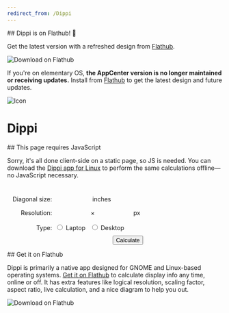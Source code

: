 ```yaml
---
redirect_from: /Dippi
---
```


<aside class="alert success" markdown="1">
## Dippi is on Flathub! 🎉️

Get the latest version with a refreshed design from [Flathub].

[![Download on Flathub](https://flathub.org/assets/badges/flathub-badge-en.svg)][Flathub]

If you're on elementary OS, **the AppCenter version is no longer maintained or receiving updates.** Install from [Flathub] to get the latest design and future updates.
</aside>

![Icon](https://dl.flathub.org/repo/appstream/x86_64/icons/128x128/com.github.cassidyjames.dippi.png)

# Dippi

<noscript markdown="1">
## This page requires JavaScript

Sorry, it's all done client-side on a static page, so JS is needed. You can download the [Dippi app for Linux][flathub] to perform the same calculations offline—no JavaScript necessary.
</noscript>

<div class="result">
  <div id="invalid" class="hidden">
    <h2>Analyze a Display</h2>
    <p>For LoDPI, a DPI range of <b>90–150 is ideal for desktops</b> while <b>124–156 is ideal for laptops</b>.</p>
    <p>For HiDPI, <b>180–300 is ideal for desktops</b> while <b>248–312 is ideal for laptops</b>.</p>
  </div>
  <div id="low" class="hidden error">
    <h2>Very Low DPI</h2>
    <p>Text and UI are likely to be too big for typical viewing distances. <b>Avoid if possible.</b></p>
  </div>
  <div id="lodpi-low" class="hidden warning">
    <h2>Fairly Low DPI</h2>
    <p>Text and UI might be too big for typical viewing distances, but it's <b>largely up to user preference</b> and physical distance from the display.</p>
  </div>
  <div id="lodpi-ideal" class="hidden success">
    <h2>Ideal for LoDPI</h2>
    <p>Not HiDPI, but <b>a nice sweet spot</b>. Text and UI should be legible at typical viewing distances.</p>
  </div>
  <div id="lodpi-high" class="hidden warning">
    <h2>Potentially Problematic</h2>
    <p>Relatively high resolution, but not quite HiDPI. Text and UI <b>may be too small by default</b>, but forcing HiDPI would make them appear too large. The experience may be slightly improved by increasing the text size.</p>
  </div>
  <div id="lodpi-should-be-hidpi" class="hidden warning">
    <h2>Tweak for HiDPI</h2>
    <p>This display may default to loDPI on some desktops, which could result in too-small text and UI. However, it <b>should be usable with HiDPI by manually enabling 2× scaling</b>.</p>
  </div>
  <div id="unclear" class="hidden warning">
    <h2>Potentially Problematic</h2>
    <p>This display is in a very tricky range and is <b>not likely to work well</b> with integer scaling out of the box.</p>
  </div>
  <div id="hidpi-low" class="hidden warning">
    <h2>Potentially Problematic</h2>
    <p>HiDPI by default, but <b>text and UI may appear too large</b>. Turning off HiDPI and increasing the text size might help.</p>
  </div>
  <div id="hidpi-ideal" class="hidden success">
    <h2>Ideal for HiDPI</h2>
    <p>Crisp HiDPI text and UI along with a readable size at typical viewing distances. <b>This is the jackpot.</b></p>
  </div>
  <div id="hidpi-high" class="hidden warning">
    <h2>Fairly High for HiDPI</h2>
    <p>Text and UI are likely to appear <b>too small for typical viewing distances</b>. Increasing the text size may help.</p>
  </div>
  <div id="high" class="hidden error">
    <h2>Too High DPI</h2>
    <p>Text and UI will appear <b>too small for typical viewing distances</b>.</p>
  </div>
</div>

<form action="/dippi" method="GET">
  <label class="row" for="diag">
    <span>Diagonal size:</span>
    <input id="diag" name="d" type="number" step=".01" /> inches
  </label>
  <label class="row" for="width">
    <span>Resolution:</span>
    <input id="width" name="w" type="number" step="1" />×<input id="height" name="h" type="number" step="1" /> px
  </label>
  <div class="row">
    <span>Type:</span>
    <label for="laptop">
      <input id="laptop" type="radio" name="t" value="l" />
      Laptop
    </label>
    <label for="desktop">
      <input id="desktop" type="radio" name="t" value="d" />
      Desktop
    </label>
  </div>
  <input type="submit" value="Calculate" />
</form>

<div class="appcenter" markdown="1">
## Get it on Flathub

Dippi is primarily a native app designed for GNOME and Linux-based operating systems. [Get it on Flathub][flathub] to calculate display info any time, online or off. It has extra features like logical resolution, scaling factor, aspect ratio, live calculation, and a nice diagram to help you out.

[![Download on Flathub](https://flathub.org/assets/badges/flathub-badge-en.svg)][Flathub]

</div>

<script>
  document.addEventListener("DOMContentLoaded", function() {
    const DEFAULT_ASPECT_WIDTH = 16;
    const DEFAULT_ASPECT_HEIGHT = 9;

    const INTERNAL_IDEAL_DPI = 140;
    const INTERNAL_IDEAL_RANGE = 16;
    const INTERNAL_UNCLEAR_RANGE = 14;

    const EXTERNAL_IDEAL_DPI = 120;
    const EXTERNAL_IDEAL_RANGE = 30;
    const EXTERNAL_UNCLEAR_RANGE = 20;

    const INCHES_INFER_EXTERNAL = 18;
    const DPI_INFER_HIDPI = 192;

    let diagInput = document.getElementById("diag");
    let widthInput = document.getElementById("width");
    let heightInput = document.getElementById("height");
    let laptopInput = document.getElementById("laptop");
    let desktopInput = document.getElementById("desktop");

    const urlParams = new URLSearchParams(location.search);

    const inches = urlParams.get("d");
    const width = urlParams.get("w");
    const height = urlParams.get("h");
    const type = urlParams.get("t");

    /* Set inputs */
    diagInput.value = inches;
    widthInput.value = width;
    heightInput.value = height;

    if (type == "d") {
      desktopInput.checked = true;
    } else {
      laptopInput.checked = true;
    }

    /* Do the math */
    let idealDpi = INTERNAL_IDEAL_DPI;
    let idealRange = INTERNAL_IDEAL_RANGE;
    let unclearRange = INTERNAL_UNCLEAR_RANGE;

    if (type == "d") {
      idealDpi = EXTERNAL_IDEAL_DPI;
      idealRange = EXTERNAL_IDEAL_RANGE;
      unclearRange = EXTERNAL_UNCLEAR_RANGE;
    }

    let calculatedDpi = dpi(inches, width, height);

    if ( !inches || !width || !height ) {
      document.getElementById("invalid").classList.remove("hidden");
    }

    else if (calculatedDpi < idealDpi - idealRange - INTERNAL_UNCLEAR_RANGE) {
      document.getElementById("low").classList.remove("hidden");
    }

    else if (calculatedDpi < idealDpi - idealRange) {
      document.getElementById("lodpi-low").classList.remove("hidden");
    }

    else if (calculatedDpi <= idealDpi + idealRange) {
      document.getElementById("lodpi-ideal").classList.remove("hidden");
    }

    else if (calculatedDpi <= idealDpi + idealRange + unclearRange) {
      document.getElementById("lodpi-high").classList.remove("hidden");
    }

    else if (calculatedDpi < DPI_INFER_HIDPI) {
      document.getElementById("lodpi-should-be-hidpi").classList.remove("hidden");
    }

    else if (calculatedDpi < (idealDpi - idealRange - unclearRange) * 2) {
      document.getElementById("unclear").classList.remove("hidden");
    }

    else if (calculatedDpi < (idealDpi - idealRange) * 2) {
      document.getElementById("hidpi-low").classList.remove("hidden");
    }

    else if (calculatedDpi <= (idealDpi + idealRange) * 2) {
      document.getElementById("hidpi-ideal").classList.remove("hidden");
    }

    else if (calculatedDpi <= (idealDpi + idealRange + unclearRange) * 2) {
      document.getElementById("hidpi-high").classList.remove("hidden");
    }

    else if (calculatedDpi > (idealDpi + idealRange + unclearRange) * 2) {
      document.getElementById("high").classList.remove("hidden");
    }

    else {
      document.getElementById("invalid").classList.remove("hidden");
    }

    function dpi(inches, width, height) {
      let unroundedDpi = Math.sqrt (
        Math.pow (width, 2) +
        Math.pow (height, 2)
      ) / inches;

      return Math.round (unroundedDpi);
    }
  });
</script>

<style>
  .hidden {
    display: none;
  }

  form {
    display: inline-block;
    margin: 1em 0;
  }

  .row {
    display: block;
    margin: 0.5em;
  }

  .row span {
    display: inline-block;
    text-align: right;
    min-width: 7em;
  }

  .row label {
    display: inline-block;
    margin: 0.25em;
  }

  input[type="number"] {
    appearance: none;
    background: var(--faint);
    border: 1px solid var(--primary-color);
    border-radius: 0.25em;
    color: var(--primary-color);
    display: inline-block;
    font-size: 1.125em;
    margin: 0 0.25em;
    opacity: 0.75;
    padding: 0.25em;
    -webkit-appearance: none;
    width: 5em;
  }

  input[type="number"]:focus {
    border-color: var(--accent-color);
    opacity: 1;
  }

  input[type="submit"] {
    float: right;
  }

  a img {
    display: inline-block;
  }
  
  .success h2 {
    color: var(--success-color);
  }
  
  .warning h2 {
    color: var(--warning-color);
  }
  
  .error h2 {
    color: var(--error-color);
  }
</style>

[flathub]: https://flathub.org/apps/details/com.github.cassidyjames.dippi
